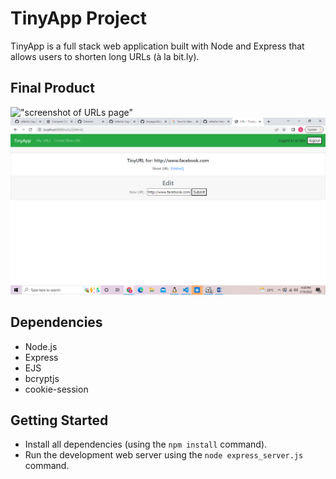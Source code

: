 # TinyApp Project

TinyApp is a full stack web application built with Node and Express that allows users to shorten long URLs (à la bit.ly).

## Final Product

!["screenshot of URLs page"](\https://github.com/sabatony/tinyapp/blob/master/urls-page.png.png?raw=true)
!["screenshot of new URLs page"](https://github.com/sabatony/tinyapp/blob/master/new-urls-page.png.png?raw=true)

## Dependencies

- Node.js
- Express
- EJS
- bcryptjs
- cookie-session

## Getting Started

- Install all dependencies (using the `npm install` command).
- Run the development web server using the `node express_server.js` command.

